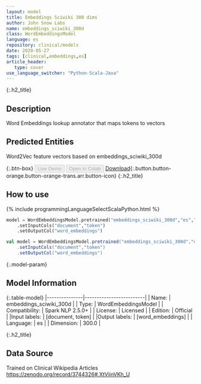 ```yaml
---
layout: model
title: Embeddings Sciwiki 300 dims
author: John Snow Labs
name: embeddings_sciwiki_300d
class: WordEmbeddingsModel
language: es
repository: clinical/models
date: 2020-05-27
tags: [clinical,embeddings,es]
article_header:
   type: cover
use_language_switcher: "Python-Scala-Java"
---
```


{:.h2_title}
## Description
Word Embeddings lookup annotator that maps tokens to vectors

## Predicted Entities 
Word2Vec feature vectors based on embeddings_sciwiki_300d


{:.btn-box}
<button class="button button-orange" disabled>Live Demo</button>
<button class="button button-orange" disabled>Open in Colab</button>
[Download](https://s3.amazonaws.com/auxdata.johnsnowlabs.com/clinical/models/embeddings_sciwiki_300d_es_2.5.0_2.4_1590609454054.zip){:.button.button-orange.button-orange-trans.arr.button-icon}
{:.h2_title}
## How to use 
<div class="tabs-box" markdown="1">

{% include programmingLanguageSelectScalaPython.html %}

```python
model = WordEmbeddingsModel.pretrained("embeddings_sciwiki_300d","es","clinical/models")
	.setInputCols("document","token")
	.setOutputCol("word_embeddings")
```

```scala
val model = WordEmbeddingsModel.pretrained("embeddings_sciwiki_300d","es","clinical/models")
	.setInputCols("document","token")
	.setOutputCol("word_embeddings")
```
</div>

{:.model-param}
## Model Information

{:.table-model}
|---------------|-------------------------|
| Name:          | embeddings_sciwiki_300d |
| Type:   | WordEmbeddingsModel     |
| Compatibility: | Spark NLP 2.5.0+                  |
| License:       | Licensed                |
| Edition:       | Official              |
|Input labels:        | [document, token]         |
|Output labels:       | [word_embeddings]         |
| Language:      | es                      |
| Dimension:    | 300.0                   |

{:.h2_title}
## Data Source
Trained on Clinical Wikipedia Articles
https://zenodo.org/record/3744326#.XtViinVKh_U